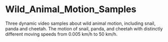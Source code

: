 # Wild_Animal_Motion_Samples
Three dynamic video samples about wild animal motion, including snail, panda and cheetah.
The motion of snail, panda, and cheetah with distinctly different moving speeds from 0.005 km/h to 50 km/h.
